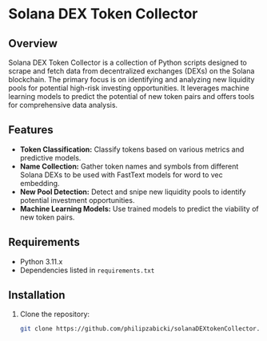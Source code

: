 # Solana DEX Token Collector

## Overview

Solana DEX Token Collector is a collection of Python scripts designed to scrape and fetch data from decentralized exchanges (DEXs) on the Solana blockchain.
The primary focus is on identifying and analyzing new liquidity pools for potential high-risk investing opportunities.
It leverages machine learning models to predict the potential of new token pairs and offers tools for comprehensive data analysis.

## Features

- **Token Classification:** Classify tokens based on various metrics and predictive models.
- **Name Collection:** Gather token names and symbols from different Solana DEXs to be used with FastText models for word to vec embedding.
- **New Pool Detection:** Detect and snipe new liquidity pools to identify potential investment opportunities.
- **Machine Learning Models:** Use trained models to predict the viability of new token pairs.

## Requirements

- Python 3.11.x
- Dependencies listed in `requirements.txt`

## Installation

1. Clone the repository:
   ```bash
   git clone https://github.com/philipzabicki/solanaDEXtokenCollector.git```
